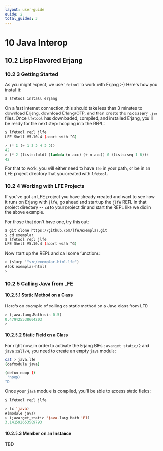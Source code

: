 ```yaml
---
layout: user-guide
guide: 2
total_guides: 3
---
```

# 10 Java Interop


## 10.2 Lisp Flavored Erjang


### 10.2.3 Getting Started

As you might expect, we use ``lfetool`` to work with Erjang :-) Here's how you
install it:

```bash
$ lfetool install erjang
```

On a fast internet connection, this should take less than 3 minutes to download
Erjang, download Erlang/OTP, and then create the necessary ``.jar`` files.
Once ``lfetool`` has downloaded, compiled, and installed Erjang, you'll be
ready for the next step: hopping into the REPL:

```bash
$ lfetool repl jlfe
LFE Shell V5.10.4 (abort with ^G)
```

```cl
> (* 2 (+ 1 2 3 4 5 6))
42
> (* 2 (lists:foldl (lambda (n acc) (+ n acc)) 0 (lists:seq 1 6)))
42
```

For that to work, you will either need to have ``lfe`` in your path, or be in
an LFE project directory that you created with ``lfetool``.


### 10.2.4 Working with LFE Projects

If you've got an LFE project you have already created and want to see how it
runs on Erjang with ``jlfe``, go ahead and start up the ``jlfe`` REPL in that
project directory -- ``cd`` to your project dir and start the REPL like we did
in the above example.

For those that don't have one, try this out:

```bash
$ git clone https://github.com/lfe/exemplar.git
$ cd exemplar
$ lfetool repl jlfe
LFE Shell V5.10.4 (abort with ^G)
```

Now start up the REPL and call some functions:

```cl
> (slurp '"src/exemplar-html.lfe")
#(ok exemplar-html)
>
```

### 10.2.5 Calling Java from LFE

#### 10.2.5.1 Static Method on a Class

Here's an example of calling as static method on a Java class from LFE:

```cl
> (java.lang.Math:sin 0.5)
0.479425538604203
>
```

#### 10.2.5.2 Static Field on a Class

For right now, in order to activate the Erjang BIFs ``java:get_static/2`` and
``java:call/4``, you need to create an empty ``java`` module:

```bash
cat > java.lfe
(defmodule java)

(defun noop ()
 'noop)
^D
```

Once your ``java`` module is compiled, you'll be able to access static fields:

```bash
$ lfetool repl jlfe
```

```cl
> (c 'java)
#(module java)
> (java:get_static 'java.lang.Math 'PI)
3.141592653589793
```


#### 10.2.5.3 Member on an Instance

TBD